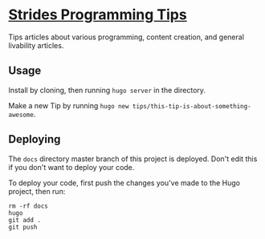 # [Strides Programming Tips](stridesprogramming.github.io)
Tips articles about various programming, content creation, and general livability articles.

## Usage

Install by cloning, then running `hugo server` in the directory.

Make a new Tip by running `hugo new tips/this-tip-is-about-something-awesome`.

## Deploying

The `docs` directory master branch of this project is deployed. Don't edit this if you don't want to deploy your code. 

To deploy your code, first push the changes you've made to the Hugo project, then run:
```
rm -rf docs
hugo
git add .
git push
```
